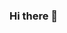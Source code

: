 ### Hi there 👋


<br/>
<br/>
<br/>
<br/>
<br/>

<div align="center">
<!--
[![Tech Blog Badge](https://img.shields.io/badge/-Tech%20Blog-black?style=flat-square&logo=velog&link=https://velog.io/@phobos90)](https://velog.io/@phobos90)

[![ne5s' github stats](https://github-readme-stats.vercel.app/api?username=ne5s&theme=blueberry&show_icons=true)](https://github.com/anuraghazra/github-readme-stats)
-->
<br/>

[![Hits](https://hits.seeyoufarm.com/api/count/incr/badge.svg?url=https%3A%2F%2Fgithub.com%2Fne5s&count_bg=%2379C83D&title_bg=%23555555&icon=github.svg&icon_color=%23E7E7E7&title=hits&edge_flat=false)](https://hits.seeyoufarm.com)

</div>
<!--
**ne5s/ne5s** is a ✨ _special_ ✨ repository because its `README.md` (this file) appears on your GitHub profile.

Here are some ideas to get you started:

- 🔭 I’m currently working on ...
- 🌱 I’m currently learning ...
- 👯 I’m looking to collaborate on ...
- 🤔 I’m looking for help with ...
- 💬 Ask me about ...
- 📫 How to reach me: ...
- 😄 Pronouns: ...
- ⚡ Fun fact: ...
-->
